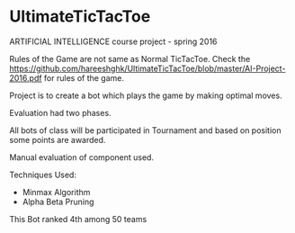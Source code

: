 # UltimateTicTacToe
ARTIFICIAL INTELLIGENCE course project - spring 2016

Rules of the Game are not same as Normal TicTacToe. Check the https://github.com/hareeshghk/UltimateTicTacToe/blob/master/AI-Project-2016.pdf for rules of the game.

Project is to create a bot which plays the game by making optimal moves.

Evaluation had two phases.

All bots of class will be participated in Tournament and based on position some points are awarded.


Manual evaluation of component used.

Techniques Used:
- Minmax Algorithm
- Alpha Beta Pruning


This Bot ranked 4th among 50 teams
